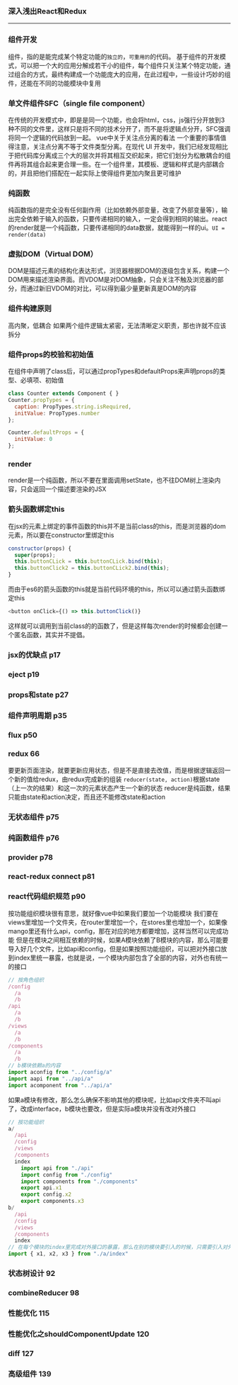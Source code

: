 ### 深入浅出React和Redux
***

### 组件开发
组件，指的是能完成某个特定功能的`独立的`，`可重用的`的代码。
基于组件的开发模式，可以把一个大的应用分解成若干小的组件，每个组件只关注某个特定功能，通过组合的方式，最终构建成一个功能庞大的应用，在此过程中，一些设计巧妙的组件，还能在不同的功能模块中复用

### 单文件组件SFC（single file component）
在传统的开发模式中，即是是同一个功能，也会将html，css，js强行分开放到3种不同的文件里，这样只是将不同的技术分开了，而不是将逻辑点分开，SFC强调将同一个逻辑的代码放到一起。
vue中关于关注点分离的看法
一个重要的事情值得注意，关注点分离不等于文件类型分离。在现代 UI 开发中，我们已经发现相比于把代码库分离成三个大的层次并将其相互交织起来，把它们划分为松散耦合的组件再将其组合起来更合理一些。在一个组件里，其模板、逻辑和样式是内部耦合的，并且把他们搭配在一起实际上使得组件更加内聚且更可维护

### 纯函数
纯函数指的是完全没有任何副作用（比如依赖外部变量，改变了外部变量等），输出完全依赖于输入的函数，只要传递相同的输入，一定会得到相同的输出。react的render就是一个纯函数，只要传递相同的data数据，就能得到一样的ui。`UI = render(data)`

### 虚拟DOM（Virtual DOM）
DOM是描述元素的结构化表达形式，浏览器根据DOM的逐级包含关系，构建一个DOM用来描述渲染界面。而VDOM是对DOM抽象，只会关注不触及浏览器的部分，而通过新旧VDOM的对比，可以得到最少量更新真是DOM的内容

### 组件构建原则
高内聚，低耦合
如果两个组件逻辑太紧密，无法清晰定义职责，那也许就不应该拆分

### 组件props的校验和初始值
在组件中声明了class后，可以通过propTypes和defaultProps来声明props的类型、必填项、初始值
```js
class Counter extends Component { }
Counter.propTypes = {
  caption: PropTypes.string.isRequired,
  initValue: PropTypes.number
};

Counter.defaultProps = {
  initValue: 0
};
```

### render
render是一个纯函数，所以不要在里面调用setState，也不往DOM树上渲染内容，只会返回一个描述要渲染的JSX

### 箭头函数绑定this
在jsx的元素上绑定的事件函数的this并不是当前class的this，而是浏览器的dom元素，所以要在constructor里绑定this
```js
constructor(props) {
  super(props);
  this.buttonCLick = this.buttonCLick.bind(this);
  this.buttonClick2 = this.buttonCLick2.bind(this);
}
```
而由于es6的箭头函数的this就是当前代码环境的this，所以可以通过箭头函数绑定this
```js
<button onClick={() => this.buttonClick()}
```
这样就可以调用到当前class的的函数了，但是这样每次render的时候都会创建一个匿名函数，其实并不提倡。


### jsx的优缺点 p17
### eject p19
### props和state p27
### 组件声明周期 p35
### flux p50
### redux 66
要更新页面渲染，就要更新应用状态，但是不是直接去改值，而是根据逻辑返回一个新的值给redux，由redux完成新的组装
`reducer(state, action)`根据state（上一次的结果）和这一次的元素状态产生一个新的状态
reducer是纯函数，结果只能由state和action决定，而且还不能修改state和action

### 无状态组件 p75
### 纯函数组件 p76

### provider p78
### react-redux connect p81
### react代码组织规范 p90 
按功能组织模块很有意思，就好像vue中如果我们要加一个功能模块
我们要在views里增加一个文件夹，在router里增加一个，在stores里也增加一个，如果像mango里还有什么api，config，那在对应的地方都要增加，这样当然可以完成功能
但是在模块之间相互依赖的时候，如果A模块依赖了B模块的内容，那么可能要导入好几个文件，比如api和config，但是如果按照功能组织，可以把对外接口放到index里统一暴露，也就是说，一个模块内部包含了全部的内容，对外也有统一的接口
```js
// 按角色组织
/config
  /a
  /b
/api
  /a
  /b
/views
  /a
  /b
/components
  /a
  /b
// b模块依赖a的内容
import aconfig from "../config/a"
import aapi from "../api/a"
import acomponent from "../api/a"
```
如果a模块有修改，那么怎么确保不影响其他的模块呢，比如api文件夹不叫api了，改成interface，b模块也要改，但是实际a模块并没有改对外接口
```js
// 按功能组织
a/
  /api
  /config
  /views
  /components
  index
    import api from "./api"
    import config from "./config"
    import components from "./components"
    export api.x1
    export config.x2
    export components.x3
b/
  /api
  /config
  /views
  /components
  index
// 在每个模块的index里完成对外接口的暴露，那么在别的模块要引入的时候，只需要引入对外接口，模块内部的修改只要不影响对外接口就可以了
import { x1, x2, x3 } from "./a/index"
```

### 状态树设计 92
### combineReducer 98
### 性能优化 115
### 性能优化之shouldComponentUpdate 120
### diff 127
### 高级组件 139